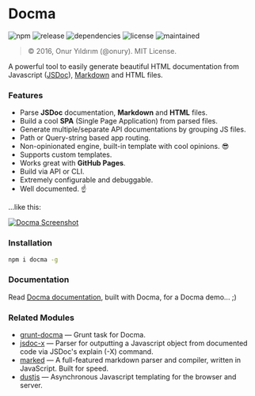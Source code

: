 # Docma

![npm](https://img.shields.io/npm/v/docma.svg)
![release](https://img.shields.io/github/release/onury/docma.svg)
![dependencies](https://david-dm.org/onury/docma.svg)
![license](http://img.shields.io/npm/l/docma.svg)
![maintained](https://img.shields.io/maintenance/yes/2016.svg)

> © 2016, Onur Yıldırım (@onury). MIT License.

A powerful tool to easily generate beautiful HTML documentation from Javascript ([JSDoc][jsdoc]), [Markdown][markdown] and HTML files.

### Features

- Parse **JSDoc** documentation, **Markdown** and **HTML** files.
- Build a cool **SPA** (Single Page Application) from parsed files.
- Generate multiple/separate API documentations by grouping JS files.
- Path or Query-string based app routing.
- Non-opinionated engine, built-in template with cool opinions. :sunglasses:
- Supports custom templates.
- Works great with **GitHub Pages**.
- Build via API or CLI.
- Extremely configurable and debuggable.
- Well documented. :point_up:

...like this:

[![Docma Screenshot][screenshot]][docma-doc]

### Installation

```sh
npm i docma -g
```

### Documentation

Read [Docma documentation][docma-doc], built with Docma, for a Docma demo... ;)

### Related Modules

- [grunt-docma][grunt-docma] — Grunt task for Docma.
- [jsdoc-x][jsdoc-x] — Parser for outputting a Javascript object from documented code via JSDoc's explain (-X) command.
- [marked][marked] — A full-featured markdown parser and compiler, written in JavaScript. Built for speed.
- [dustjs][dustjs-github] — Asynchronous Javascript templating for the browser and server.


[screenshot]:https://raw.github.com/onury/docma/master/docma-screen.jpg
[docma-doc]:https://onury.github.io/docma
[jsdoc]:http://http://usejsdoc.org
[markdown]:https://daringfireball.net/projects/markdown
[jsdoc-x]:https://github.com/onury/jsdoc-x
[marked]:https://github.com/chjj/marked
[default-template]:https://github.com/onury/docma/tree/master/templates/default
[docma-web-api]:https://github.com/onury/docma/blob/master/doc/docma.web.md
[dustjs]: http://www.dustjs.com
[dustjs-github]: https://github.com/linkedin/dustjs
[grunt-docma]:https://github.com/onury/grunt-docma
[twemoji]:https://github.com/twitter/twemoji
[cc-by-4]:https://creativecommons.org/licenses/by/4.0
